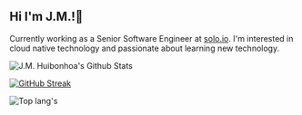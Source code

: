 ## Hi I'm J.M.!👋

Currently working as a Senior Software Engineer at [solo.io](https://www.solo.io/). I'm interested in cloud native technology and passionate about learning new technology.

![J.M. Huibonhoa's Github Stats](https://github-readme-stats-alpha-hazel.vercel.app/api?username=jmhbh&theme=discord_old_blurple&show=reviews,prs)

[![GitHub Streak](https://streak-stats.demolab.com?user=jmhbh&theme=meta-dark)](https://git.io/streak-stats)

![Top lang's](https://github-readme-stats-alpha-hazel.vercel.app/api/top-langs/?username=jmhbh&theme=discord_old_blurple&hide=javascript,jupyter%20notebook,dockerfile,makefile,css&layout=compact)



